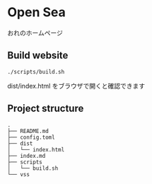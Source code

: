 # Open Sea

おれのホームページ

## Build website

```shell
./scripts/build.sh
```

dist/index.html をブラウザで開くと確認できます

## Project structure

```
.
├── README.md
├── config.toml
├── dist
│   └── index.html
├── index.md
├── scripts
│   └── build.sh
└── vss
```